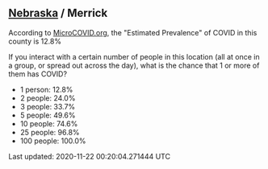 
## [Nebraska](/united-states/nebraska) / Merrick

According to [MicroCOVID.org](http://microcovid.org),
the "Estimated Prevalence" of COVID in this county is 12.8%

If you interact with a certain number of people in this location
(all at once in a group, or spread out across the day), what is the chance that
1 or more of them has COVID?

- 1 person: 12.8%
- 2 people: 24.0%
- 3 people: 33.7%
- 5 people: 49.6%
- 10 people: 74.6%
- 25 people: 96.8%
- 100 people: 100.0%

Last updated: 2020-11-22 00:20:04.271444 UTC
